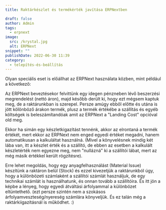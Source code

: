 ```yaml
---
title: Raktárkészlet és termékérték javítása ERPNextben

draft: false
author: Admin
tags:
  - erpnext
image:
  src: /krystal.jpg
  alt: ERPNext
snippet: ""
publishDate: 2022-06-30 11:39
category:
  - telepítés-és-beállítás
---
```


Olyan speciális eset is előállhat az ERPNext használata közben, mint például a következő:

Az ERPNext beveztésekor felvittünk egy idegen pénzneben lévő beszerzési megrendelést (nettó áron), majd később derült ki, hogy ezt mégsem kaptuk meg, de a raktárunkban is szerepel. Persze amúgy ebből előtte és utána is jött kölönböző árakon termék, plusz a termék értékébe a szállítás és egyéb költségek is beleszámítandóak amit az ERPNext a "Landing Cost" opcióval old meg.

Ekkor ha simán egy készletkigazítást tennénk, akkor az elrontaná a termék értékét, mert ekkor az ERPNext nem enged egyedi értéket megadni, hanem automatikusan a kalkuláltat használná. (Mivel a könyvelésnek mindig két lába van, itt a készlet érték és a szállító, de ebben az esetben a kalkulált készletérték nem egyezne meg, nem "nullázná" ki a szállítói lábat, mert az még másik értékkel került rögzítésre).

Erre lehet megoldás, hogy egy anyagfelhasználást (Material Issue) készítünk a raktáron belül (Stock) és ezzel kivezetjük a raktárunkból úgy, hogy a különbözeti számlaként a szállítói számlát használjuk, de egy technikai számlát is használhatunk, és onnan tovább a szállítóira. És itt jön a képbe a lényeg, hogy egyedi átváltási árfolyammal a különbözet eltüntethető. (ezt persze szintén nem a szokásos árfolyamveszteség/nyereség számlára könyveljük. És ez talán még a raktárkiigazításnál is működhet. :)
